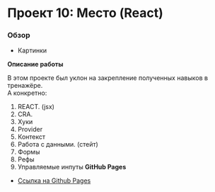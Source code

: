 # Проект 10: Место (React)

### Обзор

- Картинки

**Описание работы**

В этом проекте был уклон на закрепление полученных навыков в тренажёре.  
А конкретно:

1. REACT. (jsx)
2. CRA.
3. Хуки
4. Provider
5. Контекст
6. Работа с данными. (стейт)
7. Формы
8. Рефы
9. Управляемые инпуты
   **GitHub Pages**

- [Ссылка на Github Pages](https://kozmidis.github.io/mesto-react/)
